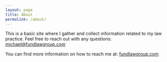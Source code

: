 ```yaml
---
layout: page
title: About
permalink: /about/
---
```


This is a basic site where I gather and collect information related to my law practice. Feel free to reach out with any questions: [michael@fundlawgroup.com](mailto:michael@fundlawgroup.com)

You can find more information on how to reach me at:
[fundlawgroup.com](http://www.fundlawgroup.com)
